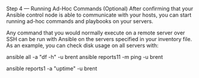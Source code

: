 Step 4 — Running Ad-Hoc Commands (Optional)
After confirming that your Ansible control node is able to communicate with your hosts, you can start running ad-hoc commands and playbooks on your servers.

Any command that you would normally execute on a remote server over SSH can be run with Ansible on the servers specified in your inventory file. As an example, you can check disk usage on all servers with:

ansible all -a "df -h" -u brent
ansible reports11 -m ping -u brent

ansible reports1 -a "uptime" -u brent

